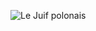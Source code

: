 ![Le Juif polonais](https://upload.wikimedia.org/wikipedia/commons/thumb/4/4c/Supreme_Court_of_the_United_Kingdom%2C_Court_1_Interior%2C_London%2C_UK_-_Diliff.jpg/400px-Supreme_Court_of_the_United_Kingdom%2C_Court_1_Interior%2C_London%2C_UK_-_Diliff.jpg)